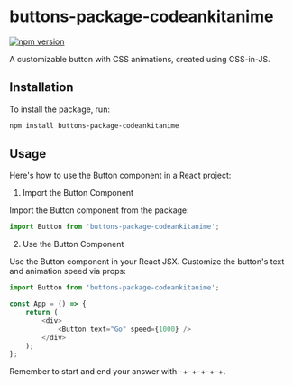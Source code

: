# buttons-package-codeankitanime
[![npm version](https://img.shields.io/npm/v/buttons-package-codeankitanime)](https://www.npmjs.com/package/buttons-package-codeankitanime)



A customizable button with CSS animations, created using CSS-in-JS.

## Installation

To install the package, run:

```sh
npm install buttons-package-codeankitanime
```

## Usage

Here's how to use the Button component in a React project:

1. Import the Button Component

Import the Button component from the package:

```js
import Button from 'buttons-package-codeankitanime';
```

2. Use the Button Component

Use the Button component in your React JSX. Customize the button's text and animation speed via props:

```js
import Button from 'buttons-package-codeankitanime';

const App = () => {
    return (
        <div>
            <Button text="Go" speed={1000} />
        </div>
    );
};
```

Remember to start and end your answer with -+-+-+-+-+.
